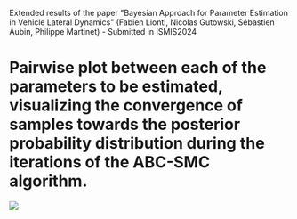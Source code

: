Extended results of the paper "Bayesian Approach for Parameter Estimation in Vehicle Lateral Dynamics" (Fabien Lionti, Nicolas Gutowski, Sébastien Aubin, Philippe Martinet) - Submitted in ISMIS2024

# Pairwise plot between each of the parameters to be estimated, visualizing the convergence of samples towards the posterior probability distribution during the iterations of the ABC-SMC algorithm.


![](https://github.com/mabresearchstudy/BayesianAppISMIS/raw/master/Figures/ABC-SMC_population.png.png)
